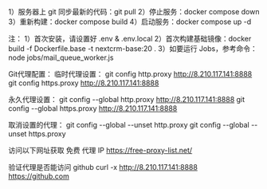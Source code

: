 1）服务器上 git 同步最新的代码：git pull
2）停止服务：docker compose down
3）重新构建：docker compose build
4）启动服务：docker compose up -d


注：
1）首次安装，请设置好 .env & .env.local
2）首次构建基础镜像：docker build -f Dockerfile.base -t nextcrm-base:20 .
3）如要运行 Jobs，参考命令：node jobs/mail_queue_worker.js

Git代理配置：
  临时代理设置：
    git config http.proxy http://8.210.117.141:8888
    git config https.proxy http://8.210.117.141:8888
 
  永久代理设置：
    git config --global http.proxy http://8.210.117.141:8888
    git config --global https.proxy http://8.210.117.141:8888

  取消设置的代理：
    git config --global --unset http.proxy
    git config --global --unset https.proxy


访问以下网址获取 免费 代理 IP
https://free-proxy-list.net/

验证代理是否能访问 github
curl -x http://8.210.117.141:8888 https://github.com
